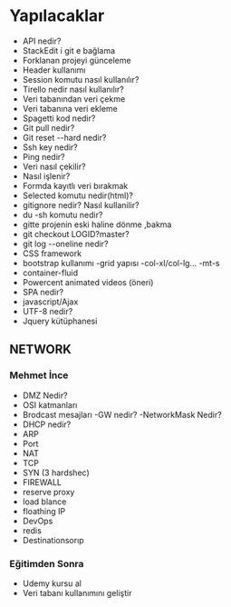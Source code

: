 # Yapılacaklar

- API nedir?
- StackEdit i git e bağlama
- Forklanan projeyi günceleme
- Header kullanımı
- Session komutu nasıl kullanılır?
- Tirello nedir nasıl kullanılır?
- Veri tabanından veri çekme
- Veri tabanına veri ekleme
- Spagetti kod nedir?
- Git pull nedir?
- Git reset --hard nedir?
- Ssh key nedir?
- Ping nedir?
- Veri nasıl çekilir?
- Nasıl işlenir?
- Formda kayıtlı veri bırakmak
- Selected komutu nedir(html)?
- gitignore nedir? Nasıl kullanilir?
- du -sh komutu nedir?
- gitte projenin eski haline dönme ,bakma
- git checkout LOGID?master?
- git log --oneline nedir?
- CSS framework
- bootstrap kullanımı
-grid yapısı
-col-xl/col-lg...
-mt-s
- container-fluid
- Powercent animated videos (öneri)
- SPA nedir?
- javascript/Ajax
- UTF-8 nedir?
- Jquery kütüphanesi
## NETWORK
### Mehmet İnce
- DMZ Nedir?
- OSI katmanları
- Brodcast mesajları
-GW nedir?
-NetworkMask Nedir?
- DHCP nedir?
- ARP
- Port
- NAT
- TCP
- SYN (3 hardshec)
- FIREWALL
- reserve proxy
- load blance
- floathing IP
- DevOps
- redis
- Destinationsorıp

### Eğitimden Sonra
- Udemy kursu al
- Veri tabanı kullanımını geliştir




